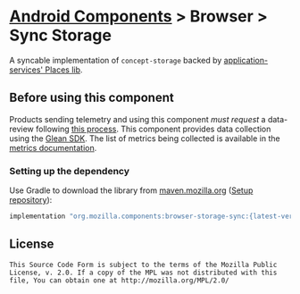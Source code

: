 # [Android Components](../../../README.md) > Browser > Sync Storage

A syncable implementation of `concept-storage` backed by [application-services' Places lib](https://github.com/mozilla/application-services).

## Before using this component
Products sending telemetry and using this component *must request* a data-review following [this process](https://wiki.mozilla.org/Firefox/Data_Collection).
This component provides data collection using the [Glean SDK](https://mozilla.github.io/glean/book/index.html).
The list of metrics being collected is available in the [metrics documentation](../../support/telemetry/docs/metrics.md).

### Setting up the dependency

Use Gradle to download the library from [maven.mozilla.org](https://maven.mozilla.org/) ([Setup repository](../../../README.md#maven-repository)):

```Groovy
implementation "org.mozilla.components:browser-storage-sync:{latest-version}"
```

## License

    This Source Code Form is subject to the terms of the Mozilla Public
    License, v. 2.0. If a copy of the MPL was not distributed with this
    file, You can obtain one at http://mozilla.org/MPL/2.0/
